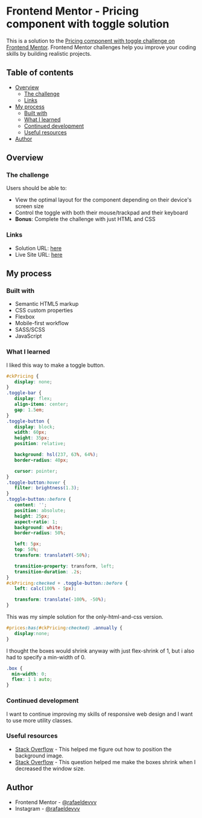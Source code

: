 # Frontend Mentor - Pricing component with toggle solution

This is a solution to the [Pricing component with toggle challenge on Frontend Mentor](https://www.frontendmentor.io/challenges/pricing-component-with-toggle-8vPwRMIC). Frontend Mentor challenges help you improve your coding skills by building realistic projects. 

## Table of contents

- [Overview](#overview)
  - [The challenge](#the-challenge)
  - [Links](#links)
- [My process](#my-process)
  - [Built with](#built-with)
  - [What I learned](#what-i-learned)
  - [Continued development](#continued-development)
  - [Useful resources](#useful-resources)
- [Author](#author)

## Overview

### The challenge

Users should be able to:

- View the optimal layout for the component depending on their device's screen size
- Control the toggle with both their mouse/trackpad and their keyboard
- **Bonus**: Complete the challenge with just HTML and CSS

### Links

- Solution URL: [here](https://github.com/rafaeldevvv/pricing-component-wtth-toggle)
- Live Site URL: [here](https://rafaeldevvv.github.io/pricing-component-wtth-toggle/)

## My process

### Built with

- Semantic HTML5 markup
- CSS custom properties
- Flexbox
- Mobile-first workflow
- SASS/SCSS
- JavaScript

### What I learned

I liked this way to make a toggle button.
```scss
#ckPricing {
   display: none;
}
.toggle-bar {
   display: flex;
   align-items: center;
   gap: 1.5em;
}
.toggle-button {
   display: block;
   width: 60px;
   height: 35px;
   position: relative;

   background: hsl(237, 63%, 64%);
   border-radius: 40px;

   cursor: pointer;
}
.toggle-button:hover {
   filter: brightness(1.3);
}
.toggle-button::before {
   content: '';
   position: absolute;
   height: 25px;
   aspect-ratio: 1;
   background: white;
   border-radius: 50%;

   left: 5px;
   top: 50%;
   transform: translateY(-50%);

   transition-property: transform, left;
   transition-duration: .2s;
}
#ckPricing:checked + .toggle-button::before {
   left: calc(100% - 5px);

   transform: translate(-100%, -50%);
}
```

This was my simple solution for the only-html-and-css version.
```scss
#prices:has(#ckPricing:checked) .annually {
   display:none;
}
```

I thought the boxes would shrink anyway with just flex-shrink of 1, but i also had to specify a min-width of 0.
```scss
.box {
  min-width: 0;
  flex: 1 1 auto;
}
```

### Continued development
I want to continue improving my skills of responsive web design and I want to use more utility classes.

### Useful resources

- [Stack Overflow](https://stackoverflow.com/questions/31292187/background-position-percentage-not-working#:~:text=The%20why,100%25%3B%20is%20bottom%20right.) - This helped me figure out how to position the background image.
- [Stack Overflow](https://stackoverflow.com/questions/38382734/flex-items-not-shrinking-when-window-gets-smaller) - This question helped me make the boxes shrink when I decreased the window size.

## Author

- Frontend Mentor - [@rafaeldevvv](https://www.frontendmentor.io/profile/rafaeldevvv)
- Instagram - [@rafaeldevvv](https://www.instagram.com/rafaeldevvv)
